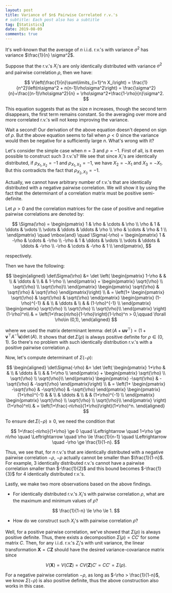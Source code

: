 ```yaml
---
layout: post
title: Variance of $n$ Pairwise Correlated r.v.'s
# subtitle: Each post also has a subtitle
tag: [Statistics]
date: 2019-08-09
comments: true
---
```


It's well-known that the average of $n$ i.i.d. r.v.'s with variance $\sigma^2$ has variance $\frac{1}{n} \sigma^2$.

Suppose that the r.v.'s $X_i$'s are only identically distributed with variance $\sigma^2$ and pairwise correlation $\rho$, then we have:

$$
V\left(\frac{1}{n}\sum\limits_{i=1}^n X_i\right) = \frac{1}{n^2}\left(n\sigma^2 + n(n-1)\rho\sigma^2\right) = \frac{\sigma^2}{n}+\frac{(n-1)\rho\sigma^2}{n} = \rho\sigma^2+\frac{1-\rho}{n}\sigma^2.
$$

This equation suggests that as the size $n$ increases, though the second term disappears, the first term remains constant. So the averaging over more and more correlated r.v.'s will not keep improving the variance.

Wait a second! Our derivation of the above equation doesn't depend on sign of $\rho$. But the above equation seems to fail when $\rho<0$ since the variance would then be negative for a sufficiently large $n$. What's wrong with it?

Let's consider the simple case when $n=3$ and $\rho = -1$. First of all, is it even possible to construct such 3 r.v.'s? We see that since $X_i$'s are identically distributed, if $\rho_{X_1,X_2} = -1$ and $\rho_{X_1,X_3} = -1$, we have $X_2 = -X_1$ and $X_3=-X_1$. But this contradicts the fact that $\rho_{X_2,X_3} = -1$.

Actually, we cannot have arbitrary number of r.v.'s that are identically distributed with a negative pairwise correlation. We will show it by using the fact that the determinant of a correlation matrix must be positive semi-definite.

Let $\rho>0$ and the correlation matrices for the case of positive and negative pairwise correlations are denoted by:

$$
\Sigma(\rho) =  \begin{pmatrix}
1 & \rho & \cdots &  \rho \\
\rho & 1 & \ddots & \vdots \\
\vdots & \ddots & \ddots & \rho \\
\rho & \cdots & \rho & 1 \\
\end{pmatrix} \quad \mbox{and}
\quad
\Sigma(-\rho) =  \begin{pmatrix}
1 & -\rho & \cdots &  -\rho \\
-\rho & 1 & \ddots & \vdots \\
\vdots & \ddots & \ddots & -\rho \\
-\rho & \cdots & -\rho & 1 \\
\end{pmatrix},
$$

respectively.

Then we have the following:

$$
\begin{aligned}
\det\Sigma(\rho) &= \det \left( \begin{pmatrix}
1-\rho &  &  \\
& \ddots &  \\
 &  & 1-\rho \\
\end{pmatrix} + \begin{pmatrix}
\sqrt{\rho} \\
\sqrt{\rho} \\
\sqrt{\rho}\\
\end{pmatrix} \begin{pmatrix}
\sqrt{\rho} & \sqrt{\rho} & \sqrt{\rho}
\end{pmatrix}\right) \\
& = \left(1+ \begin{pmatrix}
\sqrt{\rho} & \sqrt{\rho} & \sqrt{\rho}
\end{pmatrix} \begin{pmatrix}
(1-\rho)^{-1} &  &  \\
& \ddots &  \\
 &  & (1-\rho)^{-1} \\
\end{pmatrix} \begin{pmatrix}
\sqrt{\rho} \\
\sqrt{\rho} \\
\sqrt{\rho}\\
\end{pmatrix} \right) (1-\rho)^n\\
& = \left(1+\frac{n\rho}{1-\rho}\right)(1-\rho)^n > 0,\qquad \forall \rho\in (0,1),
\end{aligned}
$$

where we used the matrix determinant lemma: $\operatorname{det}\left( A+\mathbf{u v}^{\top}\right)=\left(1+\mathbf{v}^{\top}A^{-1} \mathbf{u}\right) \operatorname{det}(A)$.
It shows that $\det\Sigma(\rho)$ is always positive definite for $\rho\in (0,1)$. So there's no problem with such identically distribution r.v.'s with a positive pairwise correlation $\rho$.



Now, let's compute determinant of $\Sigma(-\rho)$:

$$
\begin{aligned}
\det\Sigma(-\rho) &= \det \left( \begin{pmatrix}
1+\rho &  &  \\
& \ddots &  \\
 &  & 1+\rho \\
\end{pmatrix} + \begin{pmatrix}
\sqrt{\rho} \\
\sqrt{\rho} \\
\sqrt{\rho}\\
\end{pmatrix} \begin{pmatrix}
-\sqrt{\rho} & -\sqrt{\rho} & -\sqrt{\rho}
\end{pmatrix}\right) \\
& = \left(1+ \begin{pmatrix}
-\sqrt{\rho} & -\sqrt{\rho} & -\sqrt{\rho}
\end{pmatrix} \begin{pmatrix}
(1+\rho)^{-1} &  &  \\
& \ddots &  \\
 &  & (1+\rho)^{-1} \\
\end{pmatrix} \begin{pmatrix}
\sqrt{\rho} \\
\sqrt{\rho} \\
\sqrt{\rho}\\
\end{pmatrix} \right) (1+\rho)^n\\
& = \left(1+\frac{-n\rho}{1+\rho}\right)(1+\rho)^n.
\end{aligned}
$$

To ensure $\det\Sigma(-\rho)\ge 0$, we need the condition that

$$
1+\frac{-n\rho}{1+\rho} \ge 0  \quad \Leftrightarrow \quad 1+\rho \ge n\rho   \quad \Leftrightarrow \quad \rho \le \frac{1}{n-1} \quad \Leftrightarrow \quad -\rho \ge \frac{1}{1-n}.
$$

Thus, we see that, for $n$ r.v.'s that are identically distributed with a negative pairwise correlation $-\rho$, $-\rho$ actually cannot be smaller than $\frac{1}{1-n}$. For example, 3 identically distributed r.v.'s cannot have a pairwise correlation smaller than $-\frac{1}{2}$ and this bound becomes $-\frac{1}{3}$ for 4 identically distributed r.v.'s.


Lastly, we make two more observations based on the above findings.

- For identically distributed r.v.'s $X_i$'s with pairwise correlation $\rho$, what are the maximum and minimum values of $\rho$?

$$
\frac{1}{1-n} \le \rho \le 1.
$$

- How do we construct such $X_i$'s with pairwise correlation $\rho$?

Well, for a positive pairwise correlation, we've showed that $\Sigma(\rho)$ is always positive definite. Thus, there exists a decomposition $\Sigma(\rho) = CC'$ for some matrix $C$. Then, for any i.i.d. r.v.'s $Z_i$'s with unit variance, the linear transformation $\mathbf{X} = C\mathbf{Z}$ should have the desired variance-covariance matrix since

$$
V(\mathbf{X}) = V(C\mathbf{Z}) = CV(\mathbf{Z})C' = CC' = \Sigma(\rho).
$$

For a negative pairwise correlation $-\rho$, as long as $-\rho > \frac{1}{1-n}$, we know $\Sigma(-\rho)$ is also positive definite, thus the above construction also works in this case.
